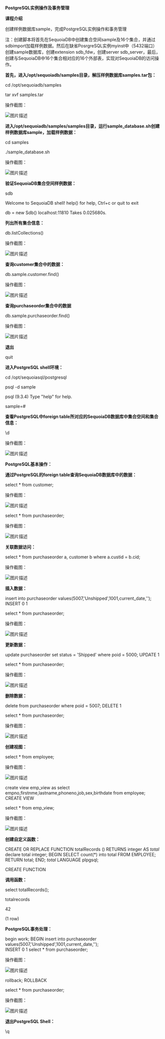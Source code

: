 **PostgreSQL实例操作及事务管理**

**课程介绍**

创建样例数据库sample，完成PostgreSQL实例操作和事务管理

注：创建脚本将首先在SequoiaDB中创建集合空间sample及16个集合，并通过sdbimport加载样例数据。然后在缺省PosrgreSQL实例myinst中（5432端口）创建sample数据库，创建extension sdb_fdw，创建server sdb_server，最后，创建与SequoiaDB中16个集合相对应的16个外部表，实现对SequoiaDB的访问操作。

**首先，进入/opt/sequoiadb/samples目录，解压样例数据库samples.tar包：**

cd /opt/sequoiadb/samples

tar xvf samples.tar

操作截图：

![图片描述](https://doc.shiyanlou.com/courses/1541/1207281/6912a284f174ed9e36d334fcf0210340)

**进入/opt/sequoiadb/samples/samples目录，运行sample_database.sh创建样例数据库sample，加载样例数据：**

cd samples

./sample_database.sh

操作截图：

![图片描述](https://doc.shiyanlou.com/courses/1541/1207281/ba92b84d67fe2a18a6df7e89c52f7386)

**验证SequoiaDB集合空间样例数据：**

sdb

Welcome to SequoiaDB shell!
help() for help, Ctrl+c or quit to exit

db = new Sdb()
localhost:11810
Takes 0.025680s.

**列出所有集合信息：**

db.listCollections()

操作截图：

![图片描述](https://doc.shiyanlou.com/courses/1541/1207281/db080614c4c6a68d368157e6797a5fa5)

**查询customer集合中的数据：**

db.sample.customer.find()

操作截图：

![图片描述](https://doc.shiyanlou.com/courses/1541/1207281/d0d7f12d06d3c9a1b2c66b23f5802e92)

**查询purchaseorder集合中的数据**

db.sample.purchaseorder.find()

操作截图：

![图片描述](https://doc.shiyanlou.com/courses/1541/1207281/1f6fa7b6f521f5fa78f82cf9a4c14b81)

**退出**

quit

**进入PostgreSQL shell环境：**

cd /opt/sequoiasql/postgresql

psql -d sample

psql (9.3.4)
Type "help" for help.

sample=# 

**查看PostgreSQL中foreign table所对应的SequoiaDB数据库中集合空间和集合信息：**

\d

操作截图：

![图片描述](https://doc.shiyanlou.com/courses/1541/1207281/faf8df516d48abec3f5d51f00c607bbe)

**PostgreSQL基本操作：**

**通过PostgreSQL的foreign table查询SequoiaDB数据库中的数据：**

select * from customer;

操作截图：

![图片描述](https://doc.shiyanlou.com/courses/1541/1207281/d069f8b69a32ca02fb33eaae4695a231)

select * from purchaseorder;

操作截图：

![图片描述](https://doc.shiyanlou.com/courses/1541/1207281/b0238da3e49b89168fd45ed5a440c68f)

**关联数据访问：**

select * from purchaseorder a, customer b where a.custid = b.cid;

操作截图：

![图片描述](https://doc.shiyanlou.com/courses/1541/1207281/794649798d83c999cafd3dbd6632b6c1)

**插入数据：**

insert into purchaseorder values(5007,'Unshipped',1001,current_date,''); 
INSERT 0 1

select * from purchaseorder;

操作截图：

![图片描述](https://doc.shiyanlou.com/courses/1541/1207281/3270053ec072072aea2fc3380a7a48ab)

**更新数据：**

update purchaseorder set status = 'Shipped' where poid = 5000;
UPDATE 1

select * from purchaseorder;

操作截图：

![图片描述](https://doc.shiyanlou.com/courses/1541/1207281/521274b4f79bab974b56607b1c8229cf)

**删除数据：**

delete from purchaseorder where poid = 5007;
DELETE 1

select * from purchaseorder;

操作截图：

![图片描述](https://doc.shiyanlou.com/courses/1541/1207281/04c16a6c102cdf739f8dbd003ae6861b)

**创建视图：**

select * from employee;

操作截图：

![图片描述](https://doc.shiyanlou.com/courses/1541/1207281/b4afc47d10ae61ebea48646aaabff3d0)

create view emp_view as select empno,firstnme,lastname,phoneno,job,sex,birthdate from employee;
CREATE VIEW

select * from emp_view;

操作截图：

![图片描述](https://doc.shiyanlou.com/courses/1541/1207281/8d66d8242ae865a061566585101e78f4)

**创建自定义函数：**

CREATE OR REPLACE FUNCTION totalRecords ()                                                                                                          RETURNS integer AS $total$                                                                                                                                   declare   total integer;  BEGIN                                                                                                                                                           SELECT count(*) into total FROM EMPLOYEE;                                                                                                                    RETURN total;  END;                                                                                                                                                         $total$ LANGUAGE plpgsql;   

CREATE FUNCTION

**调用函数：**

select totalRecords(); 

totalrecords

42

(1 row)

**PostgreSQL事务处理：**

begin work;
BEGIN
insert into purchaseorder values(5007,'Unshipped',1001,current_date,'');  
INSERT 0 1
select * from purchaseorder;

操作截图：

![图片描述](https://doc.shiyanlou.com/courses/1541/1207281/436f15572d44475c801698f0c5de1c47)

rollback; 
ROLLBACK

select * from purchaseorder;

操作截图：

![图片描述](https://doc.shiyanlou.com/courses/1541/1207281/a2abc67e8b2dca5e4522fa49b6d4966a)

**退出PostgreSQL Shell：**

\q

